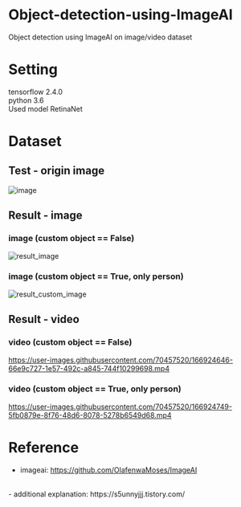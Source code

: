 # Object-detection-using-ImageAI
Object detection using ImageAI on image/video dataset

# Setting  
tensorflow 2.4.0  
python 3.6<br/>
Used model RetinaNet

# Dataset
## Test - origin image<br/>
![image](https://user-images.githubusercontent.com/70457520/166922496-a4b6cd7f-a915-4659-97c9-2d28b07db855.jpg)

## Result - image<br/>
### image (custom object == False)<br/>
![result_image](https://user-images.githubusercontent.com/70457520/166923347-c253ad9b-9618-44af-a9c8-e1492a6c8eef.jpg)

### image (custom object == True, only person)<br/>
![result_custom_image](https://user-images.githubusercontent.com/70457520/166923292-fe72d67e-6d3d-45e1-b871-2366113ccb51.jpg)

## Result - video<br/>
### video (custom object == False)<br/>
https://user-images.githubusercontent.com/70457520/166924646-66e9c727-1e57-492c-a845-744f10299698.mp4

### video (custom object == True, only person)<br/>
https://user-images.githubusercontent.com/70457520/166924749-5fb0879e-8f76-48d6-8078-5278b6549d68.mp4

# Reference  
- imageai: https://github.com/OlafenwaMoses/ImageAI
<br/>
- additional explanation: https://s5unnyjjj.tistory.com/

